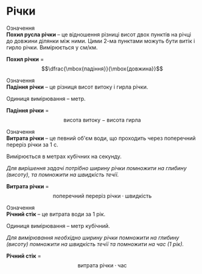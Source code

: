 # Рiчки

<div class="eoz-wrap">
<span class="eoz">Означення</span>
<div class="eoz-text">
<b>Похил русла річки</b> – це відношення різниці висот двох пунктів на річці до довжини ділянки між ними. Цими 2-ма пунктами можуть бути витік і гирло річки. Вимірюється у см/км.
</div>
</div>

<b>Похил річки</b> = $$\dfrac{\mbox{падіння}}{\mbox{довжина}}$$

<div class="eoz-wrap">
<span class="eoz">Означення</span>
<div class="eoz-text">
<b>Падіння річки</b> – це різниця висот витоку і гирла річки.
</div>
</div>

Одиниця вимірювання – метр.

<b>Падіння річки</b> = $$\mbox{висота витоку}-\mbox{висота гирла}$$

<div class="eoz-wrap">
<span class="eoz">Означення</span>
<div class="eoz-text">
<b>Витрата річки</b> – це певний об'єм води, що проходить через поперечний переріз річки за 1 с.
</div>
</div>

Вимірюється в метрах кубічних на секунду.


<i>Для вирішення задачі потрібно ширину річки помножити на глибину (висоту), та помножити на швидкість течії.</i>

<b>Витрата річки</b> = $$\mbox{поперечний переріз річки}\cdot\mbox{швидкість}$$

<div class="eoz-wrap">
<span class="eoz">Означення</span>
<div class="eoz-text">
<b>Річний стік</b> – це витрата води за 1 рік.
</div>
</div>

Одиниця вимірювання – метр кубічний.

<i>Для вимірювання необхідно ширину річки помножити на глибину (висоту) помножити на швидкість течії та помножити на час (1 рік).</i>

<b>Річний стік</b> = $$\mbox{витрата річки}\cdot\mbox{час}$$
